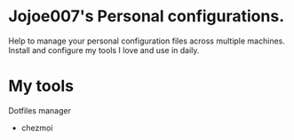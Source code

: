 # Jojoe007's Personal configurations.

Help to manage your personal configuration files across multiple machines.
Install and configure my tools I love and use in daily.

# My tools
Dotfiles manager
- chezmoi
